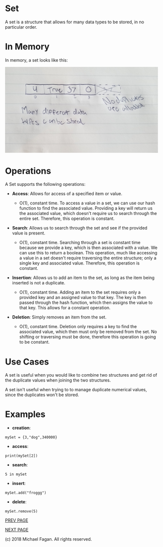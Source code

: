 # Set

A set is a structure that allows for many data types to be stored, in no particular order.

# In Memory

In memory, a set looks like this:

![Image of Set in Memory](images/set_memory.jpg)

# Operations

A Set supports the following operations:

* **Access**: Allows for access of a specified item or value.
  * O(1), constant time. To access a value in a set, we can use our hash function to find the associated value. Providing a key will return us the associated value, which doesn't require us to search through the entire set. Therefore, this operation is constant.

* **Search**: Allows us to search through the set and see if the provided value is present.
  * O(1), constant time. Searching through a set is constant time because we provide a key, which is then associated with a value. We can use this to return a boolean. This operation, much like accessing a value in a set doesn't require traversing the entire structure; only a single key and associated value. Therefore, this operation is constant.

* **Insertion**: Allows us to add an item to the set, as long as the item being inserted is not a duplicate.
  * O(1), constant time. Adding an item to the set requires only a provided key and an assigned value to that key. The key is then passed through the hash function, which then assigns the value to that key. This allows for a constant operation.

* **Deletion**: Simply removes an item from the set.
  * O(1), constant time. Deletion only requires a key to find the associated value, which then must only be removed from the set. No shifting or traversing must be done, therefore this operation is going to be constant.

# Use Cases

A set is useful when you would like to combine two structures and get rid of the duplicate values when joining the two structures.

A set isn't useful when trying to to manage duplicate numerical values, since the duplicates won't be stored.

# Examples

* **creation**:

~~~
mySet = {3,"dog",340000}
~~~

* **access**:

~~~
print(mySet[2])
~~~

* **search**:

~~~
5 in mySet
~~~

* **insert**:

~~~
mySet.add("froggg")
~~~

* **delete**:

~~~
mySet.remove(5)
~~~

[PREV PAGE](linkedlist.md)

[NEXT PAGE](tuple.md)

(c) 2018 Michael Fagan. All rights reserved.
